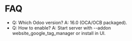 # FAQ

- Q: Which Odoo version? A: 16.0 (OCA/OCB packaged).
- Q: How to enable? A: Start server with --addon website_google_tag_manager or install in UI.
